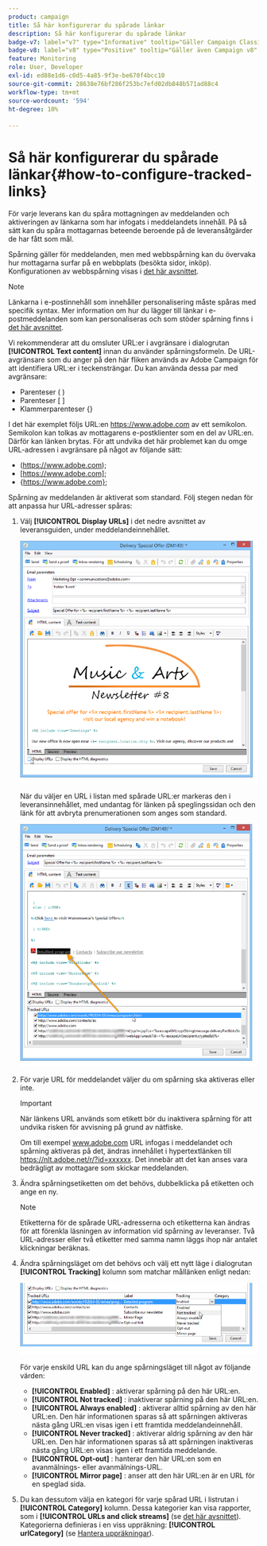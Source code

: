 ```yaml
---
product: campaign
title: Så här konfigurerar du spårade länkar
description: Så här konfigurerar du spårade länkar
badge-v7: label="v7" type="Informative" tooltip="Gäller Campaign Classic v7"
badge-v8: label="v8" type="Positive" tooltip="Gäller även Campaign v8"
feature: Monitoring
role: User, Developer
exl-id: ed88e1d6-c0d5-4a85-9f3e-be670f4bcc10
source-git-commit: 28638e76bf286f253bc7efd02db848b571ad88c4
workflow-type: tm+mt
source-wordcount: '594'
ht-degree: 10%

---
```


# Så här konfigurerar du spårade länkar{#how-to-configure-tracked-links}



För varje leverans kan du spåra mottagningen av meddelanden och aktiveringen av länkarna som har infogats i meddelandets innehåll. På så sätt kan du spåra mottagarnas beteende beroende på de leveransåtgärder de har fått som mål.

Spårning gäller för meddelanden, men med webbspårning kan du övervaka hur mottagarna surfar på en webbplats (besökta sidor, inköp). Konfigurationen av webbspårning visas i [det här avsnittet](../../configuration/using/about-web-tracking.md).

>[!NOTE]
>
>Länkarna i e-postinnehåll som innehåller personalisering måste spåras med specifik syntax. Mer information om hur du lägger till länkar i e-postmeddelanden som kan personaliseras och som stöder spårning finns i [det här avsnittet](tracking-personalized-links.md).

Vi rekommenderar att du omsluter URL:er i avgränsare i dialogrutan **[!UICONTROL Text content]** innan du använder spårningsformeln. De URL-avgränsare som du anger på den här fliken används av Adobe Campaign för att identifiera URL:er i teckensträngar. Du kan använda dessa par med avgränsare:
* Parenteser ( )
* Parenteser [ ]
* Klammerparenteser {}

I det här exemplet följs URL:en https://www.adobe.com av ett semikolon. Semikolon kan tolkas av mottagarens e-postklienter som en del av URL:en. Därför kan länken brytas. För att undvika det här problemet kan du omge URL-adressen i avgränsare på något av följande sätt:
* (https://www.adobe.com);
* [https://www.adobe.com];
* {https://www.adobe.com};

Spårning av meddelanden är aktiverat som standard. Följ stegen nedan för att anpassa hur URL-adresser spåras:

1. Välj **[!UICONTROL Display URLs]** i det nedre avsnittet av leveransguiden, under meddelandeinnehållet.

   ![](assets/s_ncs_user_email_del_display_urls.png)

   När du väljer en URL i listan med spårade URL:er markeras den i leveransinnehållet, med undantag för länken på speglingssidan och den länk för att avbryta prenumerationen som anges som standard.

   ![](assets/s_ncs_user_email_del_show_urls.png)

1. För varje URL för meddelandet väljer du om spårning ska aktiveras eller inte.

   >[!IMPORTANT]
   >
   >När länkens URL används som etikett bör du inaktivera spårning för att undvika risken för avvisning på grund av nätfiske.
   >
   >Om till exempel www.adobe.com URL infogas i meddelandet och spårning aktiveras på det, ändras innehållet i hypertextlänken till https://nlt.adobe.net/r/?id=xxxxxx. Det innebär att det kan anses vara bedrägligt av mottagare som skickar meddelanden.

1. Ändra spårningsetiketten om det behövs, dubbelklicka på etiketten och ange en ny.

   >[!NOTE]
   >
   >Etiketterna för de spårade URL-adresserna och etiketterna kan ändras för att förenkla läsningen av information vid spårning av leveranser. Två URL-adresser eller två etiketter med samma namn läggs ihop när antalet klickningar beräknas.

1. Ändra spårningsläget om det behövs och välj ett nytt läge i dialogrutan **[!UICONTROL Tracking]** kolumn som matchar mållänken enligt nedan:

   ![](assets/s_ncs_user_select_tracking_mode.png)

   För varje enskild URL kan du ange spårningsläget till något av följande värden:

   * **[!UICONTROL Enabled]** : aktiverar spårning på den här URL:en.
   * **[!UICONTROL Not tracked]** : inaktiverar spårning på den här URL:en.
   * **[!UICONTROL Always enabled]** : aktiverar alltid spårning av den här URL:en. Den här informationen sparas så att spårningen aktiveras nästa gång URL:en visas igen i ett framtida meddelandeinnehåll.
   * **[!UICONTROL Never tracked]** : aktiverar aldrig spårning av den här URL:en. Den här informationen sparas så att spårningen inaktiveras nästa gång URL:en visas igen i ett framtida meddelande.
   * **[!UICONTROL Opt-out]** : hanterar den här URL:en som en avanmälnings- eller avanmälnings-URL.
   * **[!UICONTROL Mirror page]** : anser att den här URL:en är en URL för en speglad sida.

1. Du kan dessutom välja en kategori för varje spårad URL i listrutan i **[!UICONTROL Category]** kolumn. Dessa kategorier kan visa rapporter, som i **[!UICONTROL URLs and click streams]** (se [det här avsnittet](../../reporting/using/reports-on-deliveries.md#urls-and-click-streams)). Kategorierna definieras i en viss uppräkning: **[!UICONTROL urlCategory]** (se [Hantera uppräkningar](../../platform/using/managing-enumerations.md)).
